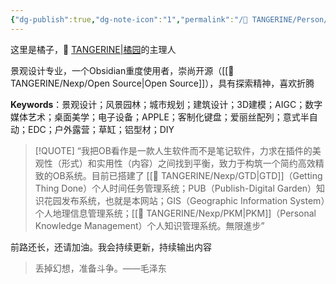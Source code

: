 ```yaml
---
{"dg-publish":true,"dg-note-icon":"1","permalink":"/🍊 TANGERINE/Person/About Me/","dgPassFrontmatter":true,"noteIcon":"1","created":"2024-10-26T12:59:22.872+08:00","updated":"2024-11-02T14:57:48.672+08:00"}
---
```


这里是橘子，🍊 [TANGERINE|橘园](https://ccdg.netlify.app/)的主理人

景观设计专业，一个Obsidian重度使用者，崇尚开源（[[🍊 TANGERINE/Nexp/Open Source\|Open Source]]），具有探索精神，喜欢折腾

**Keywords**：景观设计；风景园林；城市规划；建筑设计；3D建模；AIGC；数字媒体艺术；桌面美学；电子设备；APPLE；客制化键盘；爱丽丝配列；意式半自动；EDC；户外露营；草缸；铝型材；DIY

> [!QUOTE]
> “我把OB看作是一款人生软件而不是笔记软件，力求在插件的美观性（形式）和实用性（内容）之间找到平衡，致力于构筑一个简约高效精致的OB系统。目前已搭建了 [[🍊 TANGERINE/Nexp/GTD\|GTD]]（Getting Thing Done）个人时间任务管理系统；PUB（Publish-Digital Garden）知识花园发布系统，也就是本网站；GIS（Geographic Information System）个人地理信息管理系统；[[🍊 TANGERINE/Nexp/PKM\|PKM]]（Personal Knowledge Management）个人知识管理系统。無限進步”

前路还长，还请加油。我会持续更新，持续输出内容

>丢掉幻想，准备斗争。——毛泽东